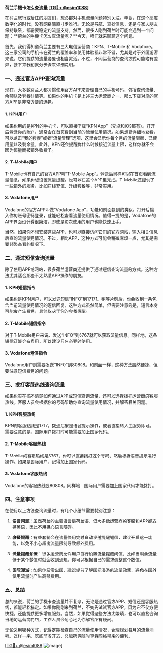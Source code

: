 **荷兰手機卡怎么查流量 [[TG💪+ @esim1088](https://t.me/s/esim1088)]**

在荷兰旅行或居住的朋友们，想必都对手机流量问题特别关注。毕竟，在这个高度数字化的时代，没有网络简直寸步难行。无论是导航、查找信息，还是与家人朋友保持联系，都需要稳定的流量支持。然而，很多人刚到荷兰时可能会遇到一个问题：**荷兰的手機卡怎么查流量呢？**今天，咱们就来聊聊这个问题。

首先，我们得知道荷兰主要有三大电信运营商：KPN、T-Mobile 和 Vodafone。这三家公司的手机卡在荷兰的覆盖率和使用体验都非常不错，尤其是对于外国游客来说，它们提供的流量套餐也相当灵活。不过，不同运营商的查询方式可能略有差异，接下来我们就分步骤来详细说明。

### **一、通过官方APP查询流量**

现在，大多数荷兰人都习惯使用官方APP来管理自己的手机号码，包括查询流量、余额以及套餐详情等。如果你的手机卡是上述三大运营商之一，那么下载对应的官方APP是非常方便的选择。

#### **1. KPN用户**
如果你用的是KPN的手机卡，可以直接下载“KPN App”（安卓和iOS都有）。打开后登录你的账户，通常会在首页看到当前的流量使用情况。如果想更详细地查看，可以点击“我的套餐”或者“流量管理”选项，这里会显示你每个月的流量限额、已使用量以及剩余量。此外，KPN还会提醒你什么时候接近流量上限，这样你就不会因为超量而被额外收费了。

#### **2. T-Mobile用户**
T-Mobile也有自己的官方APP叫“T-Mobile App”。登录后同样可以在首页看到流量信息。如果你想设置流量提醒，也可以在这个APP里完成。T-Mobile还提供了一些额外的服务，比如在线充值、升级套餐等，非常实用。

#### **3. Vodafone用户**
Vodafone的官方APP叫做“Vodafone App”，功能和前面提到的类似。打开后输入你的账号密码登录，就能轻松查看流量使用情况。值得一提的是，Vodafone的APP界面设计得很简洁，即使是初次使用的用户也能快速上手。

当然，如果你不想安装这些APP，也可以直接访问它们的官方网站，输入相关信息后查询流量使用情况。不过，相比APP，这种方式可能会稍微麻烦一点，尤其是需要频繁查看的情况下。

### **二、通过短信查询流量**

除了使用APP或网站，很多荷兰运营商还提供了通过短信查询流量的方式。这种方法尤其适合那些不太熟悉APP操作的朋友。

#### **1. KPN短信指令**
如果你是KPN用户，可以发送短信“INFO”到17171。稍等片刻后，你会收到一条包含当前流量使用情况的短信回复。这种方式虽然简单，但需要注意的是，短信本身可能会产生费用，具体取决于你的套餐类型。

#### **2. T-Mobile短信指令**
对于T-Mobile用户来说，发送“INFO”到6767就可以获取流量信息。同样地，这条短信可能会有费用，所以建议只在必要时使用。

#### **3. Vodafone短信指令**
Vodafone用户则需要发送“INFO”到80808。和前面一样，这种方法虽然便捷，但要注意短信费用的问题。

### **三、拨打客服热线查询流量**

如果你实在搞不清楚如何通过APP或短信查询流量，还可以选择拨打运营商的客服热线。客服人员会根据你的号码帮助你查询流量使用情况，并解答相关问题。

#### **1. KPN客服热线**
KPN的客服热线是1717。拨通后按照语音提示操作，或者直接转人工服务即可。需要注意的是，国际用户拨打时可能需要加上国家代码。

#### **2. T-Mobile客服热线**
T-Mobile的客服热线是6767。你可以直接拨打这个号码，然后根据语音提示进行操作。如果是国际用户，记得加上国家代码。

#### **3. Vodafone客服热线**
Vodafone的客服热线是80808。同样地，国际用户需要加上国家代码才能拨打。

### **四、注意事项**

在使用以上方法查询流量时，有几个小细节需要特别注意：

1. **语言问题**：虽然荷兰的主要语言是荷兰语，但大多数运营商的客服和APP都支持英语，因此不用担心语言障碍。
   
2. **套餐提醒**：有些套餐会在流量快用完时自动发送提醒短信，建议开启这一功能，以免不小心超出流量限制导致额外费用。

3. **流量提醒设置**：很多运营商允许用户自行设置流量提醒阈值，比如当剩余流量低于某个数值时就会收到通知。你可以根据自己的需求调整这个数值。

4. **国际漫游**：如果你经常出国，建议提前了解国际漫游的流量政策，避免在国外使用流量时产生高额费用。

### **五、总结**

总的来说，荷兰的手機卡查流量并不复杂，无论是通过官方APP、短信还是客服热线，都能轻松搞定。如果你刚刚来到荷兰，不妨先试试官方APP，因为它不仅方便快捷，还能提供更多增值服务。当然，如果觉得这些方法太繁琐，也可以直接咨询当地的运营商门店，工作人员会耐心地为你解答所有疑问。

无论采用哪种方式，记得定期检查自己的流量使用情况，合理规划每月的流量消耗。这样一来，既能节省开支，又能确保随时享受网络带来的便利。

[[TG💪+ @esim1088](https://t.me/s/esim1088) ![Image](https://i.postimg.cc/4NQfJmqS/Snipaste-2025-05-13-00-14-12.png)]